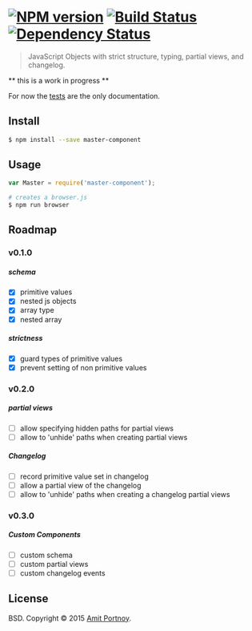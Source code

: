 #  [![NPM version][npm-image]][npm-url] [![Build Status][travis-image]][travis-url] [![Dependency Status][daviddm-image]][daviddm-url]

> JavaScript Objects with strict structure, typing, partial views, and changelog.

** this is a work in progress **

For now the [tests](https://github.com/CardForest/master-component/tree/master/test) are the only documentation.


## Install

```sh
$ npm install --save master-component
```

## Usage

```js
var Master = require('master-component');

```

```sh
# creates a browser.js
$ npm run browser
```

## Roadmap

### v0.1.0

##### schema 
- [x] primitive values
- [x] nested js objects
- [x] array type
- [x] nested array

##### strictness
- [x] guard types of primitive values
- [x] prevent setting of non primitive values

### v0.2.0

##### partial views 
- [ ] allow specifying hidden paths for partial views
- [ ] allow to 'unhide' paths when creating partial views

##### Changelog
- [ ] record primitive value set in changelog
- [ ] allow a partial view of the changelog
- [ ] allow to 'unhide' paths when creating a changelog partial views

### v0.3.0

##### Custom Components
- [ ] custom schema
- [ ] custom partial views
- [ ] custom changelog events

## License

BSD. Copyright © 2015 [Amit Portnoy](https://github.com/amitport).

[npm-image]: https://img.shields.io/npm/v/master-component.svg?style=flat
[npm-url]: https://npmjs.org/package/master-component
[travis-image]: https://travis-ci.org/CardForest/master-component.svg?branch=master
[travis-url]: https://travis-ci.org/CardForest/master-component
[daviddm-image]: https://david-dm.org/CardForest/master-component.svg?theme=shields.io
[daviddm-url]: https://david-dm.org/CardForest/master-component
